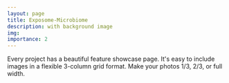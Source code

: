 ```yaml
---
layout: page
title: Exposome-Microbiome
description: with background image
img: 
importance: 2
---
```



Every project has a beautiful feature showcase page.
It's easy to include images in a flexible 3-column grid format.
Make your photos 1/3, 2/3, or full width.
